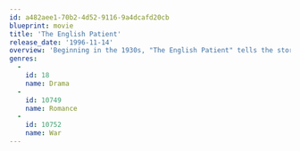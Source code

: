 ```yaml
---
id: a482aee1-70b2-4d52-9116-9a4dcafd20cb
blueprint: movie
title: 'The English Patient'
release_date: '1996-11-14'
overview: 'Beginning in the 1930s, "The English Patient" tells the story of Count Almásy who is a Hungarian map maker employed by the Royal Geographical Society to chart the vast expanses of the Sahara Desert along with several other prominent explorers. As World War II unfolds, Almásy enters into a world of love, betrayal, and politics that is later revealed in a series of flashbacks while Almásy is on his death bed after being horribly burned in a plane crash.'
genres:
  -
    id: 18
    name: Drama
  -
    id: 10749
    name: Romance
  -
    id: 10752
    name: War
---
```


